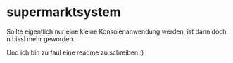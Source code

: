 # supermarktsystem

Sollte eigentlich nur eine kleine Konsolenanwendung werden, ist dann doch n bissl mehr geworden.

Und ich bin zu faul eine readme zu schreiben :)
